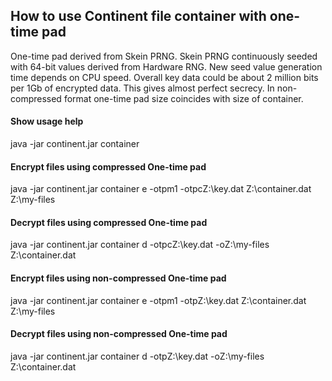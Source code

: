 ## How to use Continent file container with one-time pad

One-time pad derived from Skein PRNG. Skein PRNG continuously seeded with 64-bit values derived from Hardware RNG. New seed value generation time depends on CPU speed. Overall key data could be about 2 million bits per 1Gb of encrypted data. This gives almost perfect secrecy. In non-compressed format one-time pad size coincides with size of container.

#### Show usage help

java -jar continent.jar container

#### Encrypt files using compressed One-time pad

java -jar continent.jar container e -otpm1 -otpcZ:\key.dat Z:\container.dat Z:\my-files

#### Decrypt files using compressed One-time pad

java -jar continent.jar container d -otpcZ:\key.dat -oZ:\my-files Z:\container.dat

#### Encrypt files using non-compressed One-time pad

java -jar continent.jar container e -otpm1 -otpZ:\key.dat Z:\container.dat Z:\my-files

#### Decrypt files using non-compressed One-time pad

java -jar continent.jar container d -otpZ:\key.dat -oZ:\my-files Z:\container.dat
